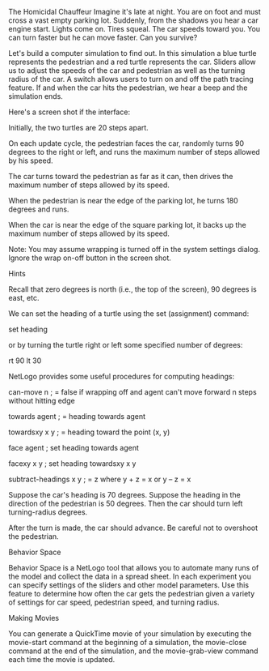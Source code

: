 The Homicidal Chauffeur
Imagine it's late at night. You are on foot and must cross a vast empty parking lot. Suddenly, from the shadows you hear a car engine start. Lights come on. Tires squeal. The car speeds toward you. You can turn faster but he can move faster. Can you survive?

Let's build a computer simulation to find out. In this simulation a blue turtle represents the pedestrian and a red turtle represents the car. Sliders allow us to adjust the speeds of the car and pedestrian as well as the turning radius of the car. A switch allows users to turn on and off the path tracing feature. If and when the car hits the pedestrian, we hear a beep and the simulation ends.

Here's a screen shot if the interface:



Initially, the two turtles are 20 steps apart.

On each update cycle, the pedestrian faces the car, randomly turns 90 degrees to the right or left, and runs the maximum number of steps allowed by his speed.

The car turns toward the pedestrian as far as it can, then drives the maximum number of steps allowed by its speed.

When the pedestrian is near the edge of the parking lot, he turns 180 degrees and runs.

When the car is near the edge of the square parking lot, it backs up the maximum number of steps allowed by its speed.

Note: You may assume wrapping is turned off in the system settings dialog. Ignore the wrap on-off button in the screen shot.

Hints

Recall that zero degrees is north (i.e., the top of the screen), 90 degrees is east, etc.

We can set the heading of a turtle using the set (assignment) command:

set heading

or by turning the turtle right or left some specified number of degrees:

rt 90
lt 30

NetLogo provides some useful procedures for computing headings:

can-move n              ; = false if wrapping off and agent can't move forward n steps without hitting edge

towards agent           ; = heading towards agent

towardsxy x y           ; = heading toward the point (x, y)

face agent              ; set heading towards agent

facexy x y              ; set heading towardsxy x y

subtract-headings x y   ; = z where y + z = x or y – z = x

Suppose the car's heading is 70 degrees. Suppose the heading in the direction of the pedestrian is 50 degrees. Then the car should turn left turning-radius degrees.

After the turn is made, the car should advance. Be careful not to overshoot the pedestrian.

Behavior Space

Behavior Space is a NetLogo tool that allows you to automate many runs of the model and collect the data in a spread sheet. In each experiment you can specify settings of the sliders and other model parameters. Use this feature to determine how often the car gets the pedestrian given a variety of settings for car speed, pedestrian speed, and turning radius.

Making Movies

You can generate a QuickTime movie of your simulation by executing the movie-start command at the beginning of a simulation, the movie-close command at the end of the simulation, and the movie-grab-view command each time the movie is updated.

 

 


